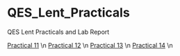 # QES_Lent_Practicals
QES Lent Practicals and Lab Report

[Practical 11](Practical%201%201) \n
[Practical 12](Practical%202%202) \n
[Practical 13](Practical%203%203) \n
[Practical 14](Practical%204%204) \n

